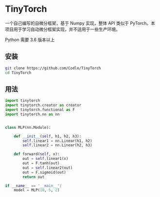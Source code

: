 # TinyTorch

一个自己编写的自微分框架，基于 Numpy 实现，整体 API 类似于 PyTorch。本项目用于学习自动微分框架实现，并不适用于一些生产环境。

Python 需要 3.6 版本以上

## 安装

```bash
git clone https://github.com/Codle/TinyTorch
cd TinyTorch
```

## 用法

```python
import tinytorch
import tinytorch.creator as creator
import tinytorch.functional as F
import tinytorch.nn as nn


class MLP(nn.Module):

    def __init__(self, h1, h2, h3):
        self.linear1 = nn.Linear(h1, h2)
        self.linear2 = nn.Linear(h2, h3)

    def forward(self, x):
        out = self.linear1(x)
        out = F.tanh(out)
        out = self.linear2(out)
        out = F.sigmoid(out)
        return out

if __name__ == '__main__':
    model = MLP(10, 5, 2)
```
